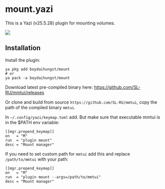 # mount.yazi

This is a Yazi (v25.5.28) plugin for mounting volumes.

![](screencast.gif)

## Installation

Install the plugin:

```
ya pkg add boydaihungst/mount
# or
ya pack -a boydaihungst/mount
```

Download latest pre-compiled binary here: https://github.com/SL-RU/mmtui/releases

Or clone and build from source `https://github.com/SL-RU/mmtui`, copy the path of the compiled binary `mmtui`.

In `~/.config/yazi/keymap.toml` add. But make sure that executable mmtui is in the $PATH env variable:

```
[[mgr.prepend_keymap]]
on   = "M"
run  = "plugin mount"
desc = "Mount manager"
```

If you need to set custom path for `mmtui` add this and replace `/path/to/mmtui` with your path:

```
[[mgr.prepend_keymap]]
on   = "M"
run  = "plugin mount --args=/path/to/mmtui"
desc = "Mount manager"
```

